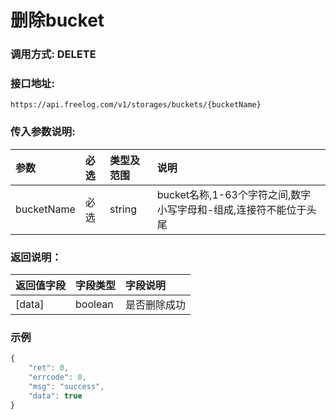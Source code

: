 # 删除bucket

### 调用方式: DELETE

### 接口地址:

```
https://api.freelog.com/v1/storages/buckets/{bucketName}
```

### 传入参数说明:

| 参数 | 必选 | 类型及范围 | 说明 |
| :--- | :--- | :--- | :--- |
|bucketName|必选|string|bucket名称,1-63个字符之间,数字小写字母和-组成,连接符不能位于头尾|


### 返回说明：

| 返回值字段 | 字段类型 | 字段说明 |
| :--- | :--- | :--- |
| [data] | boolean | 是否删除成功 |


### 示例

```js
{
    "ret": 0,
    "errcode": 0,
    "msg": "success",
    "data": true
}
```